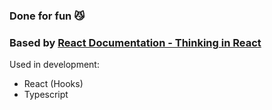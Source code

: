 ### Done for fun 😼
### Based by [React Documentation - Thinking in React](https://reactjs.org/docs/thinking-in-react.html)
Used in development:
- React (Hooks)
- Typescript
